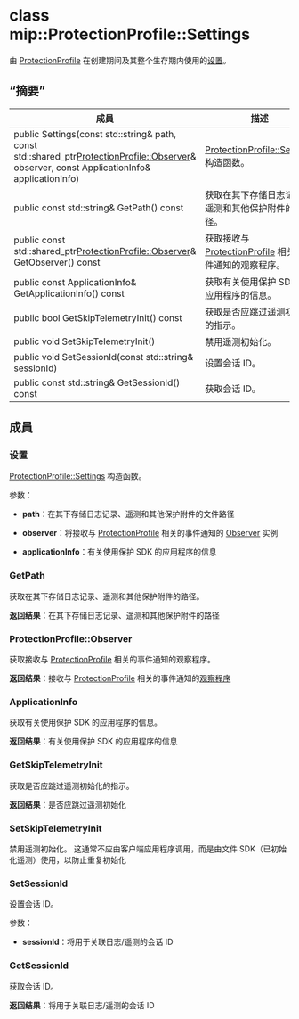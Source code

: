 # <a name="class-mipprotectionprofilesettings"></a>class mip::ProtectionProfile::Settings 
由 [ProtectionProfile](class_mip_protectionprofile.md) 在创建期间及其整个生存期内使用的[设置](class_mip_protectionprofile_settings.md)。
  
## <a name="summary"></a>“摘要”
 成員                        | 描述                                
--------------------------------|---------------------------------------------
public Settings(const std::string& path, const std::shared_ptr<ProtectionProfile::Observer>& observer, const ApplicationInfo& applicationInfo)  |  [ProtectionProfile::Settings](class_mip_protectionprofile_settings.md) 构造函数。
 public const std::string& GetPath() const  |  获取在其下存储日志记录、遥测和其他保护附件的路径。
public const std::shared_ptr<ProtectionProfile::Observer>& GetObserver() const  |  获取接收与 [ProtectionProfile](class_mip_protectionprofile.md) 相关的事件通知的观察程序。
 public const ApplicationInfo& GetApplicationInfo() const  |  获取有关使用保护 SDK 的应用程序的信息。
 public bool GetSkipTelemetryInit() const  |  获取是否应跳过遥测初始化的指示。
 public void SetSkipTelemetryInit()  |  禁用遥测初始化。
 public void SetSessionId(const std::string& sessionId)  |  设置会话 ID。
 public const std::string& GetSessionId() const  |  获取会话 ID。
  
## <a name="members"></a>成員
  
### <a name="settings"></a>设置
[ProtectionProfile::Settings](class_mip_protectionprofile_settings.md) 构造函数。

参数：  
* **path**：在其下存储日志记录、遥测和其他保护附件的文件路径 


* **observer**：将接收与 [ProtectionProfile](class_mip_protectionprofile.md) 相关的事件通知的 [Observer](class_mip_protectionprofile_observer.md) 实例


* **applicationInfo**：有关使用保护 SDK 的应用程序的信息


  
### <a name="getpath"></a>GetPath
获取在其下存储日志记录、遥测和其他保护附件的路径。

  
**返回结果**：在其下存储日志记录、遥测和其他保护附件的路径
  
### <a name="protectionprofileobserver"></a>ProtectionProfile::Observer
获取接收与 [ProtectionProfile](class_mip_protectionprofile.md) 相关的事件通知的观察程序。

  
**返回结果**：接收与 [ProtectionProfile](class_mip_protectionprofile.md) 相关的事件通知的[观察程序](class_mip_protectionprofile_observer.md)
  
### <a name="applicationinfo"></a>ApplicationInfo
获取有关使用保护 SDK 的应用程序的信息。

  
**返回结果**：有关使用保护 SDK 的应用程序的信息
  
### <a name="getskiptelemetryinit"></a>GetSkipTelemetryInit
获取是否应跳过遥测初始化的指示。

  
**返回结果**：是否应跳过遥测初始化
  
### <a name="setskiptelemetryinit"></a>SetSkipTelemetryInit
禁用遥测初始化。
这通常不应由客户端应用程序调用，而是由文件 SDK（已初始化遥测）使用，以防止重复初始化
  
### <a name="setsessionid"></a>SetSessionId
设置会话 ID。

参数：  
* **sessionId**：将用于关联日志/遥测的会话 ID


  
### <a name="getsessionid"></a>GetSessionId
获取会话 ID。

  
**返回结果**：将用于关联日志/遥测的会话 ID